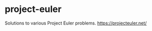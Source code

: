 project-euler
=============

Solutions to various Project Euler problems. https://projecteuler.net/
